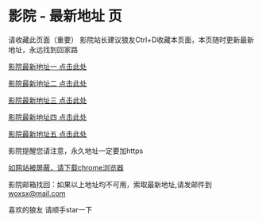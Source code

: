 # 影院 - 最新地址 页

请收藏此页面（重要）
影院站长建议狼友Ctrl+D收藏本页面，本页随时更新最新地址，永远找到回家路

[影院最新地址一 点击此处](https://5ghg.buzz/) 

[影院最新地址二 点击此处](https://5ghk.buzz/) 

[影院最新地址三 点击此处](https://5ghm.buzz/) 

[影院最新地址四 点击此处](https://5ghj.buzz/) 

[影院最新地址五 点击此处](https://5ghd.buzz/) 

影院提醒您请注意，永久地址一定要加https

[如网站被屏蔽，请下载chrome浏览器](https://8xe23.com/chrome_93.0.4577.82.apk) 

影院邮箱找回：如果以上地址均不可用，索取最新地址,请发邮件到 woxsx@mail.com

喜欢的狼友 请顺手star一下